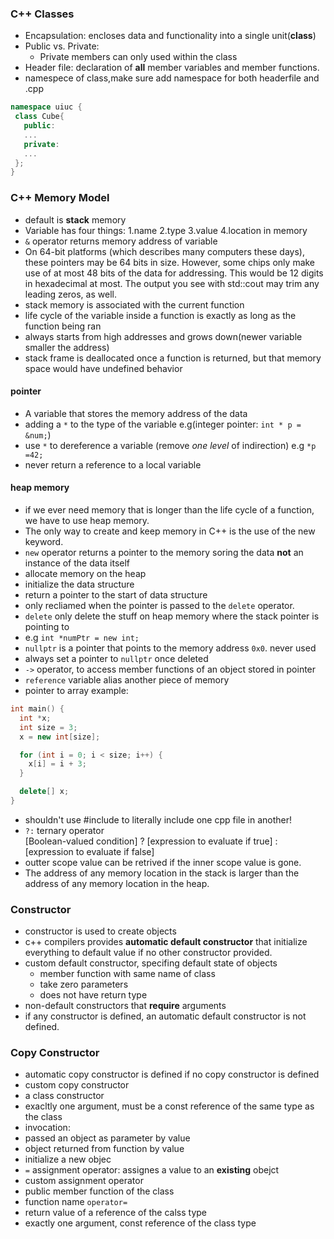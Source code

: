 

### C++ Classes 
* Encapsulation: encloses data and functionality into a single unit(**class**)
* Public vs. Private:
  * Private members can only used within the class
* Header file: declaration of **all** member variables and member functions.
* namespece of class,make sure add namespace for both headerfile and .cpp
```cpp
namespace uiuc {
 class Cube{
   public:
   ...
   private:
   ...
 };
}
```
### C++ Memory Model
* default is **stack** memory
* Variable has four things:
1.name 
2.type
3.value
4.location in memory
* `&` operator returns memory address of variable
* On 64-bit platforms (which describes many computers these days), these pointers may be 64 bits in size. However, some chips only make use of at most 48 bits of the data for addressing. This would be 12 digits in hexadecimal at most. The output you see with std::cout may trim any leading zeros, as well.
* stack memory is associated with the current function
* life cycle of the variable inside a function is exactly as long as the function being ran
* always starts from high addresses and grows down(newer variable smaller the address)
* stack frame is deallocated once a function is returned, but that memory space would have undefined behavior
#### pointer
* A variable that stores the memory address of the data
* adding a `*` to the type of the variable e.g(integer pointer: `int * p = &num;`)
*  use `*` to dereference a variable (remove _one level_ of indirection) e.g ` *p =42; `  
*  never return a reference to a local variable
#### heap memory
* if we ever need memory that is longer than the life cycle of a function, we have to use heap memory. 
* The only way to create and keep memory in C++ is the use of the new keyword.
*  `new` operator returns a pointer to the memory soring the data **not** an instance of the data itself
 * allocate memory on the heap
 * initialize the data structure
 * return a pointer to the start of data structure
 * only recliamed when the pointer is passed to the `delete` operator.
 * `delete` only delete the stuff on heap memory where the stack pointer is pointing to 
* e.g `int *numPtr = new int; `
* `nullptr` is a pointer that points to the memory address `0x0`. never used 
* always set  a pointer to `nullptr` once deleted
* `->` operator, to access member functions of an object stored in pointer
* `reference` variable alias another piece of memory
* pointer to array example:
```cpp
int main() {
  int *x;
  int size = 3;
  x = new int[size];

  for (int i = 0; i < size; i++) {
    x[i] = i + 3;
  }

  delete[] x;
}

```
* shouldn't use #include to literally include one cpp file in another!
*  `?:` ternary operator\
 [Boolean-valued condition] ? [expression to evaluate if true] : [expression to evaluate if false]
* outter scope value can be retrived if the inner scope value is gone.
* The address of any memory location in the stack is larger than the address of any memory location in the heap.

### Constructor
* constructor is used to create objects
* c++ compilers provides **automatic default constructor** that initialize everything to default value if no other constructor provided.
* custom default constructor, specifing default state of objects
  * member function with same name of class
  * take zero parameters
  * does not have return type
* non-default constructors that **require** arguments
* if any constructor is defined, an automatic default constructor is not defined.

### Copy Constructor
* automatic copy constructor is defined if no copy constructor is defined 
* custom copy constructor
 * a class constructor 
 * exacltly one argument, must be a const reference of the same type as the class
* invocation:
 * passed an object as parameter by value 
 * object returned from function by value 
 * initialize a new objec
 * `=` assignment operator: assignes a value to an **existing** obejct
 * custom assignment operator
  * public member function of the class
  * function name `operator=`
  * return value of a reference of the calss type 
  * exactly one argument, const reference of the class type 
